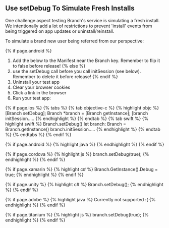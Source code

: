 
## Use setDebug To Simulate Fresh Installs

One challenge aspect testing Branch's service is simulating a fresh install. We intentionally add a lot of restrictions to prevent 'install' events from being triggered on app updates or uninstall/reinstall. 

To simulate a brand new user being referred from our perspective:

{% if page.android %}
1. Add the below to the Manifest near the Branch key. Remember to flip it to false before release!
{% else %}
1. use the setDebug call before you call initSession (see below). Remember to delete it before release!
{% endif %}
1. Uninstall your test app
1. Clear your browser cookies
1. Click a link in the browser
1. Run your test app:

{% if page.ios %}
{% tabs %}
{% tab objective-c %}
{% highlight objc %}
[Branch setDebug];
Branch *branch = [Branch getInstance];
[branch initSession.....
{% endhighlight %}
{% endtab %}
{% tab swift %}
{% highlight swift %}
Branch.setDebug()
let branch: Branch = Branch.getInstance()
branch.initSession.....
{% endhighlight %}
{% endtab %}
{% endtabs %}
{% endif %}

{% if page.android %}
{% highlight java %}
<meta-data android:name="io.branch.sdk.TestMode" android:value="true" />
{% endhighlight %}
{% endif %}

{% if page.cordova %}
{% highlight js %}
branch.setDebug(true);
{% endhighlight %}
{% endif %}

{% if page.xamarin %}
{% highlight c# %}
Branch.GetInstance().Debug = true;
{% endhighlight %}
{% endif %}

{% if page.unity %}
{% highlight c# %}
Branch.setDebug();
{% endhighlight %}
{% endif %}

{% if page.adobe %}
{% highlight java %}
Currently not supported :(
{% endhighlight %}
{% endif %}

{% if page.titanium %}
{% highlight js %}
branch.setDebug(true);
{% endhighlight %}
{% endif %}